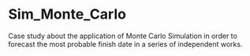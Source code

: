 # Sim_Monte_Carlo
Case study about the application of Monte Carlo Simulation in order to forecast the most probable finish date in a series of independent works.
